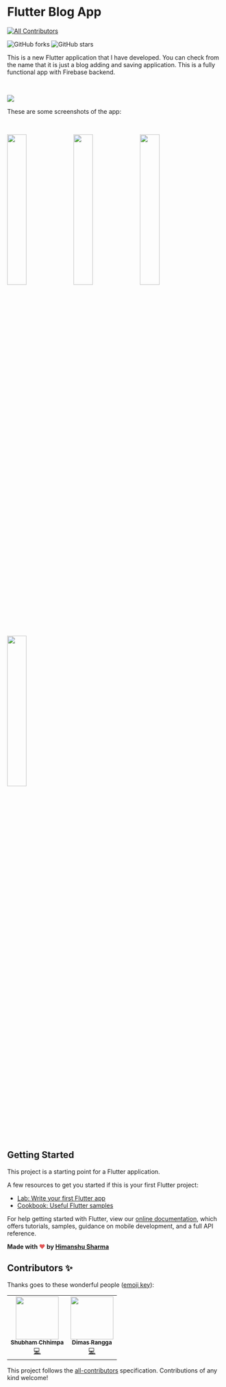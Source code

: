 # Flutter Blog App
<!-- ALL-CONTRIBUTORS-BADGE:START - Do not remove or modify this section -->
[![All Contributors](https://img.shields.io/badge/all_contributors-2-orange.svg?style=flat-square)](#contributors-)
<!-- ALL-CONTRIBUTORS-BADGE:END -->

![GitHub forks](https://img.shields.io/github/forks/himanshusharma89/Flutter-Blog-App?style=for-the-badge) ![GitHub stars](https://img.shields.io/github/stars/himanshusharma89/Flutter-Blog-App?style=for-the-badge)

This is a new Flutter application that I have developed. You can check from the name that it is just a blog adding and saving application.
This is a fully functional app with Firebase backend. 

<br>

[<img src="https://github.com/himanshusharma89/Flutter-Blog-App/blob/master/bmc-button.png">](https://www.buymeacoffee.com/himanshusharma)

These are some screenshots of the app:

<br>

<img src="https://github.com/himanshusharma89/Flutter-Blog-App/blob/master/screenshots/Screenshot_1579944824.png" width="30%"/> <img src="https://github.com/himanshusharma89/Flutter-Blog-App/blob/master/screenshots/Screenshot_1579944830.png" width="30%"/> <img src="https://github.com/himanshusharma89/Flutter-Blog-App/blob/master/screenshots/Screenshot_1579944841.png" width="30%"/> <img src="https://github.com/himanshusharma89/Flutter-Blog-App/blob/master/screenshots/Screenshot_1579944836.png" width="30%"/>

## Getting Started

This project is a starting point for a Flutter application.

A few resources to get you started if this is your first Flutter project:

- [Lab: Write your first Flutter app](https://flutter.dev/docs/get-started/codelab)
- [Cookbook: Useful Flutter samples](https://flutter.dev/docs/cookbook)

For help getting started with Flutter, view our
[online documentation](https://flutter.dev/docs), which offers tutorials,
samples, guidance on mobile development, and a full API reference.

**Made with <span style="color: #e25555;">&#9829;</span> by <a href="https://www.linkedin.com/in/himanshusharma89/">Himanshu Sharma</a>**

## Contributors ✨

Thanks goes to these wonderful people ([emoji key](https://allcontributors.org/docs/en/emoji-key)):

<!-- ALL-CONTRIBUTORS-LIST:START - Do not remove or modify this section -->
<!-- prettier-ignore-start -->
<!-- markdownlint-disable -->
<table>
  <tr>
    <td align="center"><a href="https://www.linkedin.com/in/shubhamchhimpa/"><img src="https://avatars0.githubusercontent.com/u/38981756?v=4" width="100px;" alt=""/><br /><sub><b>Shubham Chhimpa</b></sub></a><br /><a href="https://github.com/himanshusharma89/Flutter-Blog-App/commits?author=shubham-chhimpa" title="Code">💻</a></td>
    <td align="center"><a href="https://medium.com/@derangga"><img src="https://avatars2.githubusercontent.com/u/31648630?v=4" width="100px;" alt=""/><br /><sub><b>Dimas Rangga</b></sub></a><br /><a href="https://github.com/himanshusharma89/Flutter-Blog-App/commits?author=derangga" title="Code">💻</a></td>
  </tr>
</table>

<!-- markdownlint-enable -->
<!-- prettier-ignore-end -->
<!-- ALL-CONTRIBUTORS-LIST:END -->

This project follows the [all-contributors](https://github.com/all-contributors/all-contributors) specification. Contributions of any kind welcome!
